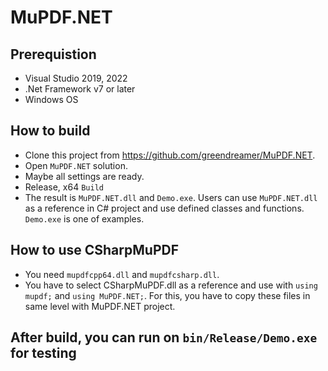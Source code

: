 # MuPDF.NET

## Prerequistion
- Visual Studio 2019, 2022
- .Net Framework v7 or later
- Windows OS

## How to build
- Clone this project from https://github.com/greendreamer/MuPDF.NET.
- Open `MuPDF.NET` solution.
- Maybe all settings are ready.
- Release, x64 `Build`
- The result is `MuPDF.NET.dll` and `Demo.exe`. Users can use `MuPDF.NET.dll` as a reference in C# project and use defined classes and functions. `Demo.exe` is one of examples.

## How to use CSharpMuPDF
- You need `mupdfcpp64.dll` and `mupdfcsharp.dll`.
- You have to select CSharpMuPDF.dll as a reference and use with `using mupdf;` and `using MuPDF.NET;`. For this, you have to copy these files in same level with MuPDF.NET project.

## After build, you can run on `bin/Release/Demo.exe` for testing
